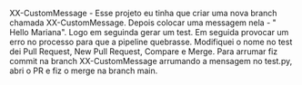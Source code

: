 XX-CustomMessage -
Esse projeto eu tinha que criar uma nova branch chamada XX-CustomMessage.
Depois colocar uma messagem nela - " Hello Mariana".
Logo em seguinda gerar um test.
Em seguida provocar um erro no processo para que a pipeline quebrasse.
Modifiquei o nome no test dei Pull Request, New Pull Request, Compare e Merge.
Para arrumar fiz commit na branch XX-CustomMessage arrumando a mensagem no test.py, abri o PR e fiz o merge na branch main.
